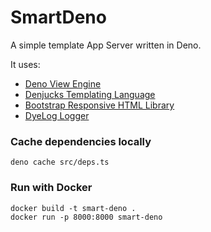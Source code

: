 # SmartDeno

A simple template App Server written in Deno.

It uses:

* [Deno View Engine](https://deno.land/x/view_engine@v1.5.0)
* [Denjucks Templating Language](https://deno.land/x/denjucks@1.1.1)
* [Bootstrap Responsive HTML Library](https://getbootstrap.com/)
* [DyeLog Logger](https://deno.land/x/dyelog@v0.1.1)

### Cache dependencies locally

    deno cache src/deps.ts

### Run with Docker

    docker build -t smart-deno .
    docker run -p 8000:8000 smart-deno



